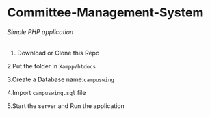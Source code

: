# Committee-Management-System
<h6>Simple PHP application</h6>


1. Download or Clone this Repo

2.Put the folder in
 `Xampp/htdocs`

3.Create a Database
  name:`campuswing`

4.Import `campuswing.sql` file

5.Start the server and Run the application

